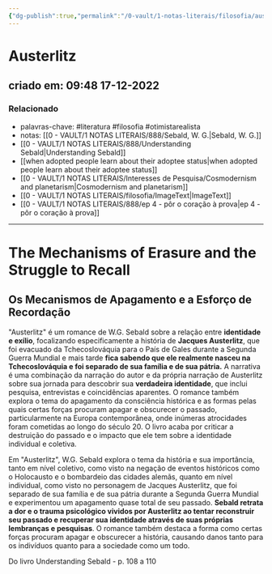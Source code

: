 ```yaml
---
{"dg-publish":true,"permalink":"/0-vault/1-notas-literais/filosofia/austerlitz/","tags":["literatura","filosofia","otimistarealista"],"dgHomeLink":true,"dgShowLocalGraph":true,"dgShowFileTree":true,"dgEnableSearch":true,"noteIcon":""}
---
```


# Austerlitz
## criado em: 09:48 17-12-2022

### Relacionado
- palavras-chave: #literatura #filosofia #otimistarealista 
- notas: [[0 - VAULT/1 NOTAS LITERAIS/888/Sebald, W. G.\|Sebald, W. G.]]
- [[0 - VAULT/1 NOTAS LITERAIS/888/Understanding Sebald\|Understanding Sebald]]
- [[when adopted people learn about their adoptee status\|when adopted people learn about their adoptee status]]
- [[0 - VAULT/1 NOTAS LITERAIS/Interesses de Pesquisa/Cosmodernism and planetarism\|Cosmodernism and planetarism]]
- [[0 - VAULT/1 NOTAS LITERAIS/filosofia/ImageText\|ImageText]]
- [[0 - VAULT/1 NOTAS LITERAIS/888/ep 4 - pôr o coração à prova\|ep 4 - pôr o coração à prova]]
---
# The Mechanisms of Erasure and the Struggle to Recall
## Os Mecanismos de Apagamento e a Esforço de Recordação

"Austerlitz" é um romance de W.G. Sebald sobre a relação entre **identidade e exílio**, focalizando especificamente a história de **Jacques Austerlitz**, que foi evacuado da Tchecoslováquia para o País de Gales durante a Segunda Guerra Mundial e mais tarde **fica sabendo que ele realmente nasceu na Tchecoslováquia e foi separado de sua família e de sua pátria.** A narrativa é uma combinação da narração do autor e da própria narração de Austerlitz sobre sua jornada para descobrir sua **verdadeira identidade**, que inclui pesquisa, entrevistas e coincidências aparentes. O romance também explora o tema do apagamento da consciência histórica e as formas pelas quais certas forças procuram apagar e obscurecer o passado, particularmente na Europa contemporânea, onde inúmeras atrocidades foram cometidas ao longo do século 20. O livro acaba por criticar a destruição do passado e o impacto que ele tem sobre a identidade individual e coletiva.

Em "Austerlitz", W.G. Sebald explora o tema da história e sua importância, tanto em nível coletivo, como visto na negação de eventos históricos como o Holocausto e o bombardeio das cidades alemãs, quanto em nível individual, como visto no personagem de Jacques Austerlitz, que foi separado de sua família e de sua pátria durante a Segunda Guerra Mundial e experimentou um apagamento quase total de seu passado. **Sebald retrata a dor e o trauma psicológico vividos por Austerlitz ao tentar reconstruir seu passado e recuperar sua identidade através de suas próprias lembranças e pesquisas**. O romance também destaca a forma como certas forças procuram apagar e obscurecer a história, causando danos tanto para os indivíduos quanto para a sociedade como um todo.

Do livro Understanding Sebald - p. 108 a 110